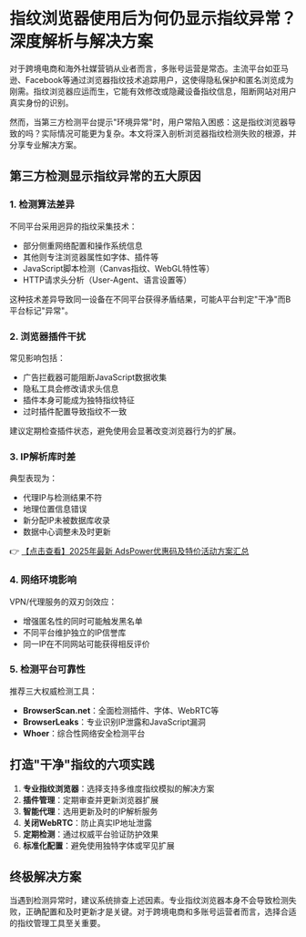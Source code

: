 # 指纹浏览器使用后为何仍显示指纹异常？深度解析与解决方案

对于跨境电商和海外社媒营销从业者而言，多账号运营是常态。主流平台如亚马逊、Facebook等通过浏览器指纹技术追踪用户，这使得隐私保护和匿名浏览成为刚需。指纹浏览器应运而生，它能有效修改或隐藏设备指纹信息，阻断网站对用户真实身份的识别。

然而，当第三方检测平台提示"环境异常"时，用户常陷入困惑：这是指纹浏览器导致的吗？实际情况可能更为复杂。本文将深入剖析浏览器指纹检测失败的根源，并分享专业解决方案。

## 第三方检测显示指纹异常的五大原因

### 1. 检测算法差异
不同平台采用迥异的指纹采集技术：
- 部分侧重网络配置和操作系统信息
- 其他则专注浏览器属性如字体、插件等
- JavaScript脚本检测（Canvas指纹、WebGL特性等）
- HTTP请求头分析（User-Agent、语言设置等）

这种技术差异导致同一设备在不同平台获得矛盾结果，可能A平台判定"干净"而B平台标记"异常"。

### 2. 浏览器插件干扰
常见影响包括：
- 广告拦截器可能阻断JavaScript数据收集
- 隐私工具会修改请求头信息
- 插件本身可能成为独特指纹特征
- 过时插件配置导致指纹不一致

建议定期检查插件状态，避免使用会显著改变浏览器行为的扩展。

### 3. IP解析库时差
典型表现为：
- 代理IP与检测结果不符
- 地理位置信息错误
- 新分配IP未被数据库收录
- 数据中心调整未及时更新

👉 [【点击查看】2025年最新 AdsPower优惠码及特价活动方案汇总](https://bit.ly/adspower_free)

### 4. 网络环境影响
VPN/代理服务的双刃剑效应：
- 增强匿名性的同时可能触发黑名单
- 不同平台维护独立的IP信誉库
- 同一IP在不同网站可能获得相反评价

### 5. 检测平台可靠性
推荐三大权威检测工具：
- **BrowserScan.net**：全面检测插件、字体、WebRTC等
- **BrowserLeaks**：专业识别IP泄露和JavaScript漏洞
- **Whoer**：综合性网络安全检测平台

## 打造"干净"指纹的六项实践

1. **专业指纹浏览器**：选择支持多维度指纹模拟的解决方案
2. **插件管理**：定期审查并更新浏览器扩展
3. **智能代理**：选用更新及时的IP解析服务
4. **关闭WebRTC**：防止真实IP地址泄露
5. **定期检测**：通过权威平台验证防护效果
6. **标准化配置**：避免使用独特字体或罕见扩展

## 终极解决方案
当遇到检测异常时，建议系统排查上述因素。专业指纹浏览器本身不会导致检测失败，正确配置和及时更新才是关键。对于跨境电商和多账号运营者而言，选择合适的指纹管理工具至关重要。